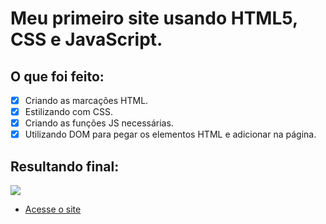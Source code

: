 # Meu primeiro site usando HTML5, CSS e JavaScript.

## O que foi feito:
- [x] Criando as marcações HTML.
- [x] Estilizando com CSS.
- [x] Criando as funções JS necessárias.
- [x] Utilizando DOM para pegar os elementos HTML e adicionar na página.

## Resultando final: 
![](https://media.giphy.com/media/Xoz1bWLOwzY9AOfa6c/giphy.gif)

* [Acesse o site](https://carlosmax1.github.io/primeirosite/)

